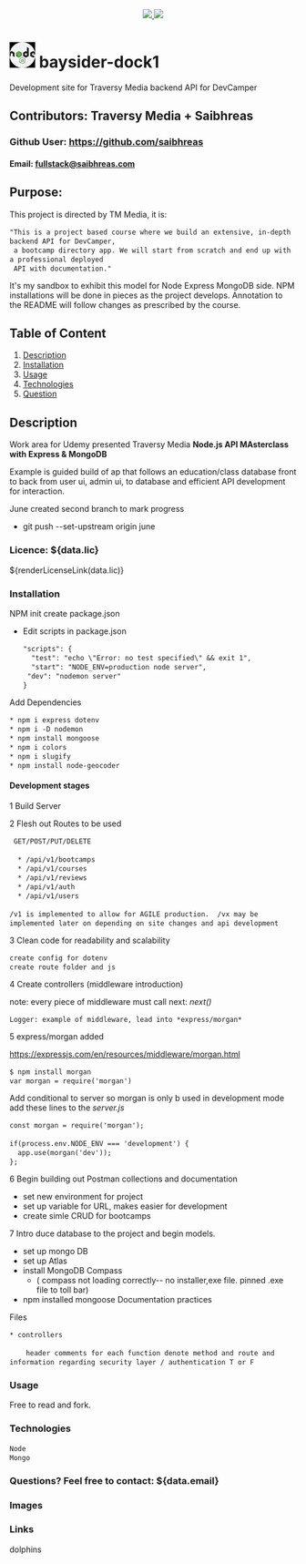 <p align='center'>
  <a href="https://github.com/saibhreas">
    <img src="https://img.shields.io/badge/GitHub-100000?style=flat&logo=github&logoColor=white">
  </a>
  
  <a href='https://www.linkedin.com/in/siobhanknuttel'>
      <img src='https://img.shields.io/badge/LinkedIn-blue?style=flat&logo=linkedin&labelColor=blue'>
  </a>
</p>

# ![node icon](./img/NodeJS_small.png) baysider-dock1

Development site for Traversy Media backend API for DevCamper

  ## Contributors: Traversy Media + Saibhreas
  
  ### Github User: https://github.com/saibhreas
  
  #### Email: fullstack@saibhreas.com
  
  ## Purpose: 

  This project is directed by TM Media, it is:

    "This is a project based course where we build an extensive, in-depth backend API for DevCamper,
     a bootcamp directory app. We will start from scratch and end up with a professional deployed 
     API with documentation."

  It's my sandbox to exhibit this model for Node Express  MongoDB side.  NPM installations will be done in pieces as the project develops.
  Annotation to the README will follow changes as prescribed by the course.
  
  ## Table of Content
  
  1. [Description](#description)
  2. [Installation](#installation)
  3. [Usage](#usage)
  4. [Technologies](#technologies)
  5. [Question](#questions)
  
  
  ## Description
  
 Work area for Udemy presented Traversy Media **Node.js API MAsterclass with Express & MongoDB**

Example is guided build of ap that follows an education/class database front to back from user ui, admin ui, to database and efficient API development for interaction.

 June created second branch to mark progress

  * git push --set-upstream origin june
  ### Licence: ${data.lic}
  
  ${renderLicenseLink(data.lic)}
  
  ### Installation

NPM init create package.json

  - Edit scripts in package.json

        "scripts": {
          "test": "echo \"Error: no test specified\" && exit 1",
          "start": "NODE_ENV=production node server",
         "dev": "nodemon server"
        }


Add Dependencies

    * npm i express dotenv
    * npm i -D nodemon
    * npm install mongoose
    * npm i colors
    * npm i slugify
    * npm install node-geocoder

#### Development stages
  1 Build Server

  2 Flesh out Routes to be used

     GET/POST/PUT/DELETE

      * /api/v1/bootcamps
      * /api/v1/courses
      * /api/v1/reviews
      * /api/v1/auth
      * /api/v1/users
  
    /v1 is implemented to allow for AGILE production.  /vx may be implemented later on depending on site changes and api development 

  3 Clean code for readability and scalability

    create config for dotenv
    create route folder and js
    
  4 Create controllers (middleware introduction)

  note: every piece of middleware must call next: *next()*

    Logger: example of middleware, lead into *express/morgan*

  5 express/morgan   added

  https://expressjs.com/en/resources/middleware/morgan.html

    $ npm install morgan
    var morgan = require('morgan')

  Add conditional to server so morgan is only b used in development mode add these lines to the *server.js*

    const morgan = require('morgan');
    
    if(process.env.NODE_ENV === 'development') {
      app.use(morgan('dev'));
    };
    
  6 Begin building out Postman collections and documentation

  - set new environment for project
  - set up variable for URL, makes easier for development
  - create simle CRUD for bootcamps

  7 Intro duce database to the project and begin models.
  
  - set up mongo DB
  - set up Atlas
  - install MongoDB Compass 
    - ( compass not loading correctly-- no installer,exe file.  pinned .exe file to toll bar)
  - npm installed mongoose
Documentation practices

  Files

    * controllers

        header comments for each function denote method and route and information regarding security layer / authentication T or F
        
  ### Usage

  Free to read and fork. 
  
  ### Technologies
  
    Node
    Mongo
  
  ### Questions? Feel free to contact: ${data.email}
  
  ### Images
  
  
  
  ### Links
  dolphins
  